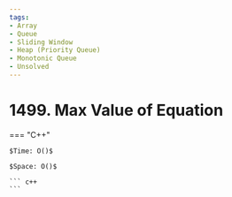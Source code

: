 ```yaml
---
tags:
- Array
- Queue
- Sliding Window
- Heap (Priority Queue)
- Monotonic Queue
- Unsolved
---
```



# 1499. Max Value of Equation

=== "C++"

    $Time: O()$

    $Space: O()$

    ``` c++
    ```